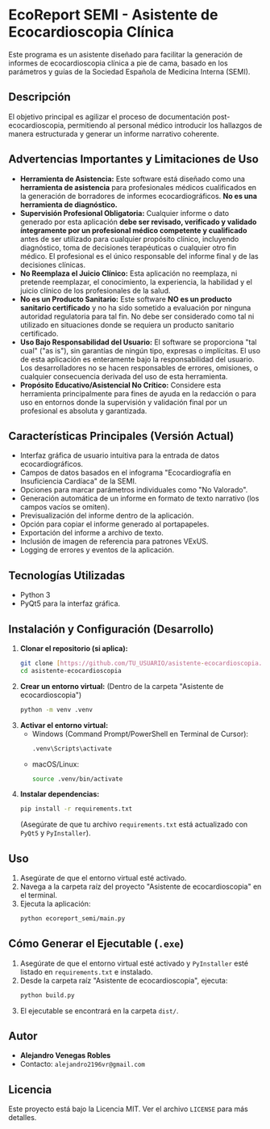 # EcoReport SEMI - Asistente de Ecocardioscopia Clínica

Este programa es un asistente diseñado para facilitar la generación de informes de ecocardioscopia clínica a pie de cama, basado en los parámetros y guías de la Sociedad Española de Medicina Interna (SEMI).

## Descripción

El objetivo principal es agilizar el proceso de documentación post-ecocardioscopia, permitiendo al personal médico introducir los hallazgos de manera estructurada y generar un informe narrativo coherente.

## Advertencias Importantes y Limitaciones de Uso

* **Herramienta de Asistencia:** Este software está diseñado como una **herramienta de asistencia** para profesionales médicos cualificados en la generación de borradores de informes ecocardiográficos. **No es una herramienta de diagnóstico.**
* **Supervisión Profesional Obligatoria:** Cualquier informe o dato generado por esta aplicación **debe ser revisado, verificado y validado íntegramente por un profesional médico competente y cualificado** antes de ser utilizado para cualquier propósito clínico, incluyendo diagnóstico, toma de decisiones terapéuticas o cualquier otro fin médico. El profesional es el único responsable del informe final y de las decisiones clínicas.
* **No Reemplaza el Juicio Clínico:** Esta aplicación no reemplaza, ni pretende reemplazar, el conocimiento, la experiencia, la habilidad y el juicio clínico de los profesionales de la salud.
* **No es un Producto Sanitario:** Este software **NO es un producto sanitario certificado** y no ha sido sometido a evaluación por ninguna autoridad regulatoria para tal fin. No debe ser considerado como tal ni utilizado en situaciones donde se requiera un producto sanitario certificado.
* **Uso Bajo Responsabilidad del Usuario:** El software se proporciona "tal cual" ("as is"), sin garantías de ningún tipo, expresas o implícitas. El uso de esta aplicación es enteramente bajo la responsabilidad del usuario. Los desarrolladores no se hacen responsables de errores, omisiones, o cualquier consecuencia derivada del uso de esta herramienta.
* **Propósito Educativo/Asistencial No Crítico:** Considere esta herramienta principalmente para fines de ayuda en la redacción o para uso en entornos donde la supervisión y validación final por un profesional es absoluta y garantizada.


## Características Principales (Versión Actual)

* Interfaz gráfica de usuario intuitiva para la entrada de datos ecocardiográficos.
* Campos de datos basados en el infograma "Ecocardiografía en Insuficiencia Cardíaca" de la SEMI.
* Opciones para marcar parámetros individuales como "No Valorado".
* Generación automática de un informe en formato de texto narrativo (los campos vacíos se omiten).
* Previsualización del informe dentro de la aplicación.
* Opción para copiar el informe generado al portapapeles.
* Exportación del informe a archivo de texto.
* Inclusión de imagen de referencia para patrones VExUS.
* Logging de errores y eventos de la aplicación.

## Tecnologías Utilizadas

* Python 3
* PyQt5 para la interfaz gráfica.

## Instalación y Configuración (Desarrollo)

1.  **Clonar el repositorio (si aplica):**
    ```bash
    git clone [https://github.com/TU_USUARIO/asistente-ecocardioscopia.git](https://github.com/TU_USUARIO/asistente-ecocardioscopia.git)
    cd asistente-ecocardioscopia
    ```
2.  **Crear un entorno virtual:**
    (Dentro de la carpeta "Asistente de ecocardioscopia")
    ```bash
    python -m venv .venv
    ```
3.  **Activar el entorno virtual:**
    * Windows (Command Prompt/PowerShell en Terminal de Cursor):
        ```bash
        .venv\Scripts\activate
        ```
    * macOS/Linux:
        ```bash
        source .venv/bin/activate
        ```
4.  **Instalar dependencias:**
    ```bash
    pip install -r requirements.txt
    ```
    (Asegúrate de que tu archivo `requirements.txt` está actualizado con `PyQt5` y `PyInstaller`).

## Uso

1.  Asegúrate de que el entorno virtual esté activado.
2.  Navega a la carpeta raíz del proyecto "Asistente de ecocardioscopia" en el terminal.
3.  Ejecuta la aplicación:
    ```bash
    python ecoreport_semi/main.py
    ```

## Cómo Generar el Ejecutable (`.exe`)

1.  Asegúrate de que el entorno virtual esté activado y `PyInstaller` esté listado en `requirements.txt` e instalado.
2.  Desde la carpeta raíz "Asistente de ecocardioscopia", ejecuta:
    ```bash
    python build.py
    ```
3.  El ejecutable se encontrará en la carpeta `dist/`.

## Autor

* **Alejandro Venegas Robles**
* Contacto: `alejandro2196vr@gmail.com`

## Licencia

Este proyecto está bajo la Licencia MIT. Ver el archivo `LICENSE` para más detalles.